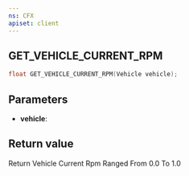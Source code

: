 ```yaml
---
ns: CFX
apiset: client
---
```

## GET_VEHICLE_CURRENT_RPM

```c
float GET_VEHICLE_CURRENT_RPM(Vehicle vehicle);
```


## Parameters
* **vehicle**: 

## Return value

Return Vehicle Current Rpm Ranged From 0.0 To 1.0
